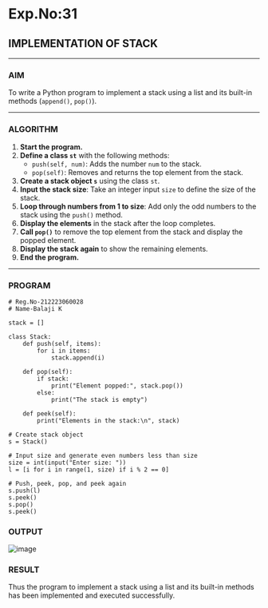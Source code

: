 # Exp.No:31  
## IMPLEMENTATION OF STACK

---

### AIM  
To write a Python program to implement a stack using a list and its built-in methods (`append()`, `pop()`).

---

### ALGORITHM

1. **Start the program.**
2. **Define a class `st`** with the following methods:
   - `push(self, num)`: Adds the number `num` to the stack.
   - `pop(self)`: Removes and returns the top element from the stack.
3. **Create a stack object `s`** using the class `st`.
4. **Input the stack size**: Take an integer input `size` to define the size of the stack.
5. **Loop through numbers from 1 to size**: Add only the odd numbers to the stack using the `push()` method.
6. **Display the elements** in the stack after the loop completes.
7. **Call `pop()`** to remove the top element from the stack and display the popped element.
8. **Display the stack again** to show the remaining elements.
9. **End the program.**

---

### PROGRAM

```
# Reg.No-212223060028
# Name-Balaji K

stack = []

class Stack:
    def push(self, items):
        for i in items:
            stack.append(i)

    def pop(self):
        if stack:
            print("Element popped:", stack.pop())
        else:
            print("The stack is empty")

    def peek(self):
        print("Elements in the stack:\n", stack)

# Create stack object
s = Stack()

# Input size and generate even numbers less than size
size = int(input("Enter size: "))
l = [i for i in range(1, size) if i % 2 == 0]

# Push, peek, pop, and peek again
s.push(l)
s.peek()
s.pop()
s.peek()
```
### OUTPUT
![image](https://github.com/user-attachments/assets/8aee8dec-95e3-488d-9455-33b130c79fd8)

### RESULT
Thus the program to implement a stack using a list and its built-in methods has been implemented and executed successfully.
